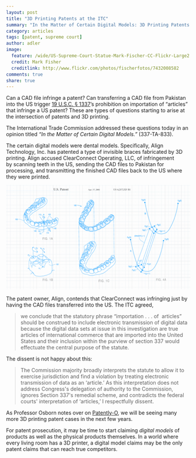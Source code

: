 ```yaml
---
layout: post
title: "3D Printing Patents at the ITC"
summary: "In the Matter of Certain Digital Models: 3D Printing Patents at the ITC."
category: articles
tags: [patent, supreme court]
author: adler
image:
  feature: /wide/US-Supreme-Court-Statue-Mark-Fischer-CC-Flickr-Large2.jpg
  credit: Mark Fisher
  creditlink: http://www.flickr.com/photos/fischerfotos/7432008582
comments: true
share: true
---
```



Can a CAD file infringe a patent? Can transferring a CAD file from Pakistan into the US trigger <a href="http://www.law.cornell.edu/uscode/text/19/1337" target="_blank">19 U.S.C. § 1337</a>’s prohibition on importation of “articles” that infringe a US patent? These are types of questions starting to arise at the intersection of patents and 3D printing. <!--more-->

The International Trade Commission addressed these questions today in an opinion titled *“In the Matter of Certain Digital Models.”* (337-TA-833).

The certain digital models were dental models. Specifically, Align Technology, Inc. has patented a type of invisible braces fabricated by 3D printing. Align accused ClearConnect Operating, LLC, of infringement by scanning teeth in the US, sending the CAD files to Pakistan for processing, and transmitting the finished CAD files back to the US where they were printed.

<img class="big-image" src="/../images/Incrementally-Moving-Teeth-Patent.png" alt="3D Printing Patent for Teeth Alignment" />



The patent owner, Align, contends that ClearConnect was infringing just by having the CAD files transferred into the US. The ITC agreed,

<blockquote>we conclude that the statutory phrase “importation . . . of  articles” should be construed to include electronic transmission of digital data because the digital data sets at issue in this investigation are true articles of international commerce that are imported into the United States and their inclusion within the purview of section 337 would effectuate the central purpose of the statute.</blockquote>

The dissent is not happy about this:

<blockquote>The Commission majority broadly interprets the statute to allow it to exercise jurisdiction and find a violation by treating electronic transmission of data as an ‘article.’ As this interpretation does not address Congress's delegation of authority to the Commission, ignores Section 337's remedial scheme, and contradicts the federal courts' interpretation of ‘articles,’ I respectfully dissent.</blockquote>

As Professor Osborn notes over on <a href="http://patentlyo.com/patent/2014/04/digital-patent-infringement.html" target="_blank">Patently-O</a>, we will be seeing many more 3D printing patent cases in the next few years.

For patent prosecution, it may be time to start claiming <em>digital models</em> of products as well as the physical products themselves. In a world where every living room has a 3D printer, a digital model claims may be the only patent claims that can reach true competitors.